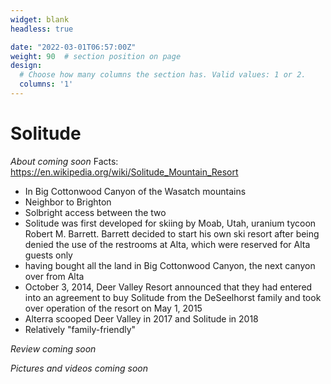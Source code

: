 ```yaml
---
widget: blank
headless: true

date: "2022-03-01T06:57:00Z"
weight: 90  # section position on page
design:
  # Choose how many columns the section has. Valid values: 1 or 2.
  columns: '1'
---
```


# Solitude
*About coming soon*
Facts:
https://en.wikipedia.org/wiki/Solitude_Mountain_Resort
- In Big Cottonwood Canyon of the Wasatch mountains
- Neighbor to Brighton
- Solbright access between the two
- Solitude was first developed for skiing by Moab, Utah, uranium tycoon Robert M. Barrett. Barrett decided to start his own ski resort after being denied the use of the restrooms at Alta, which were reserved for Alta guests only
- having bought all the land in Big Cottonwood Canyon, the next canyon over from Alta
- October 3, 2014, Deer Valley Resort announced that they had entered into an agreement to buy Solitude from the DeSeelhorst family and took over operation of the resort on May 1, 2015
- Alterra scooped Deer Valley in 2017 and Solitude in 2018
- Relatively "family-friendly"

*Review coming soon*

*Pictures and videos coming soon*


